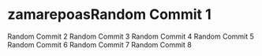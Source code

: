 # zamarepoasRandom Commit 1
Random Commit 2
Random Commit 3
Random Commit 4
Random Commit 5
Random Commit 6
Random Commit 7
Random Commit 8
